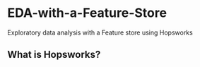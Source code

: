 # EDA-with-a-Feature-Store
Exploratory data analysis with a Feature store using Hopsworks

## What is Hopsworks?

